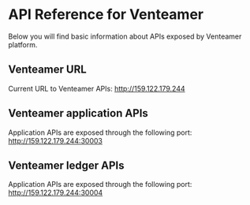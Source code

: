# API Reference for Venteamer

Below you will find basic information about APIs exposed by Venteamer platform.

## Venteamer URL

Current URL to Venteamer APIs: http://159.122.179.244

## Venteamer application APIs

Application APIs are exposed through the following port: http://159.122.179.244:30003

## Venteamer ledger APIs

Application APIs are exposed through the following port: http://159.122.179.244:30004


